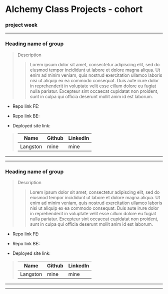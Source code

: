# Alchemy Class Projects - cohort 
### project week
___

 ### Heading name of group

> Description 
>>Lorem ipsum dolor sit amet, consectetur adipiscing elit, sed do eiusmod tempor incididunt ut labore et dolore magna aliqua. Ut enim ad minim veniam, quis nostrud exercitation ullamco laboris nisi ut aliquip ex ea commodo consequat. Duis aute irure dolor in reprehenderit in voluptate velit esse cillum dolore eu fugiat nulla pariatur. Excepteur sint occaecat cupidatat non proident, sunt in culpa qui officia deserunt mollit anim id est laborum.

* Repo link FE:

* Repo link BE:

* Deployed site link:

>
>| Name  | Github  | LinkedIn  |
>|---|---|---|
>|  Langston | mine   | mine   |

___
___
  ### Heading name of group

> Description 
>>Lorem ipsum dolor sit amet, consectetur adipiscing elit, sed do eiusmod tempor incididunt ut labore et dolore magna aliqua. Ut enim ad minim veniam, quis nostrud exercitation ullamco laboris nisi ut aliquip ex ea commodo consequat. Duis aute irure dolor in reprehenderit in voluptate velit esse cillum dolore eu fugiat nulla pariatur. Excepteur sint occaecat cupidatat non proident, sunt in culpa qui officia deserunt mollit anim id est laborum.

* Repo link FE:

* Repo link BE:

* Deployed site link:

>
>| Name  | Github  | LinkedIn  |
>|---|---|---|
>|  Langston | mine   | mine   |

___
___
